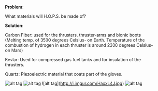 ****Problem:****

What materials will H.O.P.S. be made of?

****Solution:****

Carbon Fiber: used for the thrusters, thruster-arms and bionic boots
(Melting temp. of 3500 degrees Celsius- on Earth. Temperature of the
combustion of hydrogen in each thruster is around 2300 degrees Celsius-
on Mars)

Kevlar: Used for compressed gas fuel tanks and for insulation of the
thrusters.

Quartz: Piezoelectric material that coats part of the gloves.

![alt tag](http://i.imgur.com/YsyCLK0.jpg)
![alt tag](http://i.imgur.com/cUKRSuy.jpg)
![alt tag]{http://i.imgur.com/HaxxL4J.jpg)
![alt tag](http://i.imgur.com/HFpgMBB.jpg)

